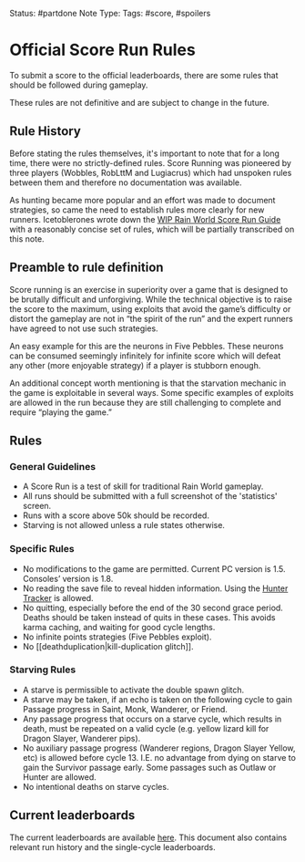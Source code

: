Status: #partdone 
Note Type: 
Tags: #score, #spoilers 

# Official Score Run Rules
To submit a score to the official leaderboards, there are some rules that should be followed during gameplay.

These rules are not definitive and are subject to change in the future.

## Rule History
Before stating the rules themselves, it's important to note that for a long time, there were no strictly-defined rules. Score Running was pioneered by three players (Wobbles, RobLttM and Lugiacrus) which had unspoken rules between them and therefore no documentation was available. 

As hunting became more popular and an effort was made to document strategies, so came the need to establish rules more clearly for new runners. Icetoblerones wrote down the [WIP Rain World Score Run Guide](https://docs.google.com/document/d/1_fP-85obaupjDmyc-vxLm72vUR4bxcdgKDclxfP_EOs/edit?usp=sharing) with a reasonably concise set of rules, which will be partially transcribed on this note.

## Preamble to rule definition
Score running is an exercise in superiority over a game that is designed to be brutally difficult and unforgiving. While the technical objective is to raise the score to the maximum, using exploits that avoid the game’s difficulty or distort the gameplay are not in “the spirit of the run” and the expert runners have agreed to not use such strategies.

An easy example for this are the neurons in Five Pebbles. These neurons can be consumed seemingly infinitely for infinite score which will defeat any other (more enjoyable strategy) if a player is stubborn enough.

An additional concept worth mentioning is that the starvation mechanic in the game is exploitable in several ways. Some specific examples of exploits are allowed in the run because they are still challenging to complete and require “playing the game.”

## Rules
### General Guidelines
- A Score Run is a test of skill for traditional Rain World gameplay.
- All runs should be submitted with a full screenshot of the 'statistics' screen.
- Runs with a score above 50k should be recorded.
- Starving is not allowed unless a rule states otherwise.

### Specific Rules
- No modifications to the game are permitted. Current PC version is 1.5. Consoles’ version is 1.8.
- No reading the save file to reveal hidden information. Using the [Hunter Tracker](https://jaclynonacloud.github.io/rainworld-tracker/) is allowed.
- No quitting, especially before the end of the 30 second grace period. Deaths should be taken instead of quits in these cases. This avoids karma caching, and waiting for good cycle lengths.
- No infinite points strategies (Five Pebbles exploit).
- No [[deathduplication|kill-duplication glitch]].

### Starving Rules
- A starve is permissible to activate the double spawn glitch.
- A starve may be taken, if an echo is taken on the following cycle to gain Passage progress in Saint, Monk, Wanderer, or Friend. 
- Any passage progress that occurs on a starve cycle, which results in death, must be repeated on a valid cycle (e.g. yellow lizard kill for Dragon Slayer, Wanderer pips). 
- No auxiliary passage progress (Wanderer regions, Dragon Slayer Yellow, etc) is allowed before cycle 13. I.E. no advantage from dying on starve to gain the Survivor passage early. Some passages such as Outlaw or Hunter are allowed.
- No intentional deaths on starve cycles.

## Current leaderboards
The current leaderboards are available [here](https://docs.google.com/document/d/1-4e_coQFiKok5UAmI9e_AXSGvITqZ9HTeH6n380SZXY/). This document also contains relevant run history and the single-cycle leaderboards.
